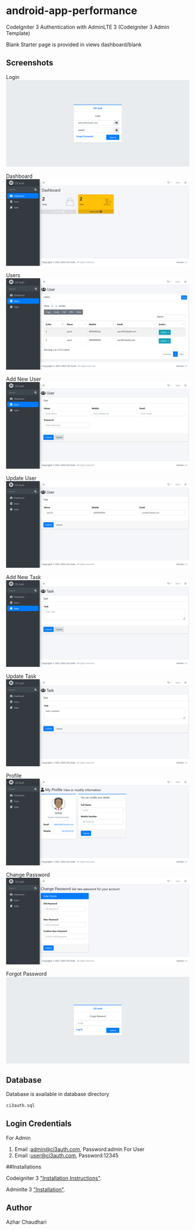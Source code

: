 # android-app-performance
CodeIgniter 3 Authentication with AdminLTE 3 (Codeigniter 3 Admin Template)


Blank Starter page is provided in views
dashboard/blank

## Screenshots
Login
![CI3 Auth -Login](screenshots/login.png)

Dashboard
![CI3 Auth -Dashboard](screenshots/dashboard.png)

Users
![CI3 Auth -Users](screenshots/user.png)

Add New User
![CI3 Auth -Add New User](screenshots/new_user.png)

Update User
![CI3 Auth -Update User](screenshots/edit_user.png)

Add New Task
![CI3 Auth -Add New Task](screenshots/new_task.png)

Update Task
![CI3 Auth -Update Task](screenshots/edit_task.png)

Profile
![CI3 Auth -Profile](screenshots/profile.png)

Change Password
![CI3 Auth -Change Password](screenshots/change_password.png)

Forgot Password
![CI3 Auth -Forgot Password](screenshots/forgot_password.png)

## Database
Database is available in database directory
```sql
ci3auth.sql
```


## Login Credentials
For Admin
1. Email :admin@ci3auth.com, Password:admin
For User
2. Email :user@ci3auth.com, Password:12345



##Installations 

Codeigniter 3 ["Installation Instructions"](https://codeigniter.com/userguide3/installation/index.html).

Adminlte 3 ["Installation"](https://adminlte.io/docs/3.0/).

## Author
Azhar Chaudhari